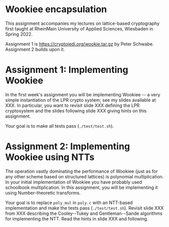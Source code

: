 # Wookiee encapsulation

This assignment accompanies my lectures on lattice-based cryptography
first taught at RheinMain University of Applied Sciences, Wiesbaden in
Spring 2022.

Assignment 1 is https://cryptojedi.org/wookie.tar.gz by Peter Schwabe.
Assignment 2 builds upon it.

# Assignment 1: Implementing Wookiee

In the first week's assignment you will be implementing Wookiee -- a very
simple instantiation of the LPR crypto system; see my slides available at XXX.
In particular, you want to revisit slide XXX defining the LPR cryptosystem
and the slides following slide XXX giving hints on this assignment.

Your goal is to make all tests pass (`./test/test.sh`).

# Assignment 2: Implementing Wookiee using NTTs

The operation vastly dominating the performance of Wookiee (just as for any
other scheme based on structured lattices) is polynomial multiplication.
In your initial implementation of Wookiee you have probably used schoolbook
multiplication. In this assignment, you will be implementing it using
Number-theoretic transforms.

Your goal is to replace `poly_mul` in `poly.c` with an NTT-based implementation
and make the tests pass (`./test/test.sh`).
Revisit slide XXX from XXX describing the Cooley--Tukey and Gentleman--Sande algorithms for
implementing the NTT.
Read the hints in slide XXX and following.
